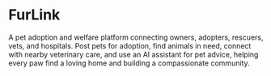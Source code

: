 # FurLink
A pet adoption and welfare platform connecting owners, adopters, rescuers, vets, and hospitals. Post pets for adoption, find animals in need, connect with nearby veterinary care, and use an AI assistant for pet advice, helping every paw find a loving home and building a compassionate community.
